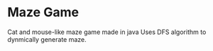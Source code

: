 # Maze Game

Cat and mouse-like maze game made in java
Uses DFS algorithm to dynmically generate maze.
